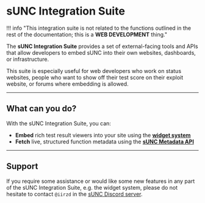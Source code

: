 # sUNC Integration Suite

!!! info "This integration suite is not related to the functions outlined in the rest of the documentation; this is a **WEB DEVELOPMENT** thing."

The **sUNC Integration Suite** provides a set of external-facing tools and APIs that allow developers to embed sUNC into their own websites, dashboards, or infrastructure.

This suite is especially useful for web developers who work on status websites, people who want to show off their test score on their exploit website, or forums where embedding is allowed.

---

## What can you do?

With the sUNC Integration Suite, you can:

- **Embed** rich test result viewers into your site using the [**widget system**](./Widget/README.md)
- **Fetch** live, structured function metadata using the [**sUNC Metadata API**](./Metadata-API/README.md)
<!-- - **Query** test result data from our upcoming Results API -->

---

## Support

If you require some assistance or would like some new features in any part of the sUNC Integration Suite, e.g. the widget system, please do not hesitate to contact `@iirzd` in the [sUNC Discord server](https://discord.gg/FNNfTUpFYv).
